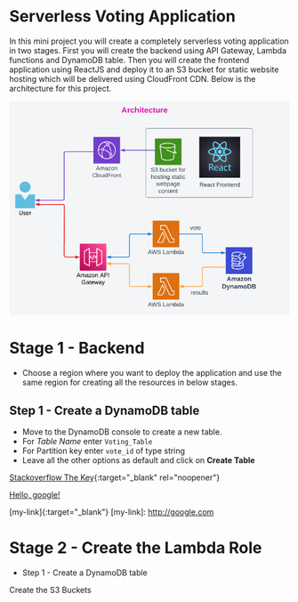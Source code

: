 # Serverless Voting Application

In this mini project you will create a completely serverless voting application in two stages. First you will create the backend using API Gateway, Lambda functions and DynamoDB table. Then you will create the frontend application using ReactJS and deploy it to an S3 bucket for static website hosting which will be delivered using CloudFront CDN. Below is the architecture for this project.

![Architecture](Architecture-ServerlessVotingApp.png)

# Stage 1 - Backend

- Choose a region where you want to deploy the application and use the same region for creating all the resources in below stages.

## Step 1 - Create a DynamoDB table

- Move to the DynamoDB console to create a new table.
- For *Table Name* enter `Voting_Table`
- For Partition key enter `vote_id` of type string
- Leave all the other options as default and click on **Create Table**

[Stackoverflow The Key](https://stackoverflow.blog/2021/03/31/the-key-copy-paste/){:target="_blank" rel="noopener"}

<a href="http://google.com/" target="_blank">Hello, google!</a>

[my-link]{:target="_blank"} 
[my-link]: http://google.com

# Stage 2 - Create the Lambda Role

- Step 1 - Create a DynamoDB table

Create the S3 Buckets
